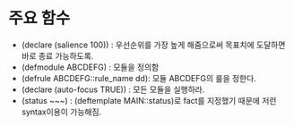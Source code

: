 # 주요 함수

 - (declare (salience 100)) : 우선순위를 가장 높게 해줌으로써 목표치에 도달하면 바로 종료 가능하도록.
 - (defmodule ABCDEFG) : 모듈을 정의함
 - (defrule ABCDEFG::rule_name dd): 모듈 ABCDEFG의 룰을 정한다.
 - (declare (auto-focus TRUE)) : 모든 모듈을 실행하라.
 - (status ~~~) : (deftemplate MAIN::status)로 fact를 지정했기 때문에 저런 syntax이용이 가능해짐.

